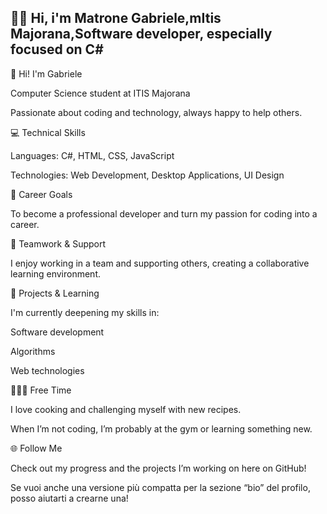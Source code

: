 ##  🙋‍♂️ Hi, i'm Matrone Gabriele,mItis Majorana,Software developer, especially focused on C#




👋 Hi! I'm Gabriele


Computer Science student at ITIS Majorana


Passionate about coding and technology, always happy to help others.


💻 Technical Skills


Languages: C#, HTML, CSS, JavaScript


Technologies: Web Development, Desktop Applications, UI Design


🚀 Career Goals


To become a professional developer and turn my passion for coding into a career.


🤝 Teamwork & Support


I enjoy working in a team and supporting others, creating a collaborative learning environment.


🎯 Projects & Learning


I'm currently deepening my skills in:


Software development


Algorithms


Web technologies



🍝🏋️‍♂️ Free Time


I love cooking and challenging myself with new recipes.


When I’m not coding, I’m probably at the gym or learning something new.


🌐 Follow Me

Check out my progress and the projects I’m working on here on GitHub!

Se vuoi anche una versione più compatta per la sezione “bio” del profilo, posso aiutarti a crearne una!




